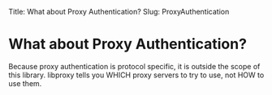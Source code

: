 Title: What about Proxy Authentication?
Slug: ProxyAuthentication


# What about Proxy Authentication?
Because proxy authentication is protocol specific, it is outside the scope of this library. libproxy tells you WHICH proxy servers to try to use,
not HOW to use them.
